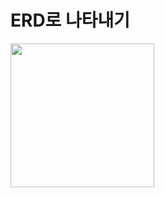 # ERD로 나타내기

<p float="left">
<img width="230" src = "https://user-images.githubusercontent.com/61861809/84240862-99cc2580-ab39-11ea-8b80-70597d41138e.PNG">
<p>
